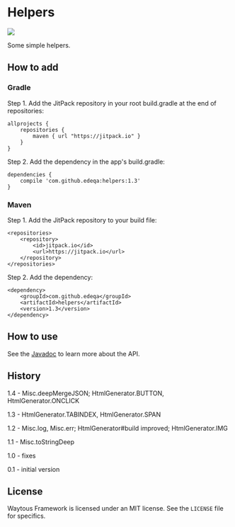 # Helpers

[![](https://jitpack.io/v/edeqa/helpers.svg)](https://jitpack.io/#edeqa/helpers)

Some simple helpers.

## How to add

### Gradle

Step 1. Add the JitPack repository in your root build.gradle at the end of repositories:

    allprojects {
        repositories {
            maven { url "https://jitpack.io" }
        }
    }

Step 2. Add the dependency in the app's build.gradle:

    dependencies {
        compile 'com.github.edeqa:helpers:1.3'
    }

### Maven

Step 1. Add the JitPack repository to your build file:

    <repositories>
        <repository>
            <id>jitpack.io</id>
            <url>https://jitpack.io</url>
        </repository>
    </repositories>
    
Step 2. Add the dependency:

    <dependency>
        <groupId>com.github.edeqa</groupId>
        <artifactId>helpers</artifactId>
        <version>1.3</version>
    </dependency>

## How to use

See the [Javadoc](https://edeqa.github.io/Helpers/) to learn more about the API.

## History

1.4 - Misc.deepMergeJSON; HtmlGenerator.BUTTON, HtmlGenerator.ONCLICK

1.3 - HtmlGenerator.TABINDEX, HtmlGenerator.SPAN

1.2 - Misc.log, Misc.err; HtmlGenerator#build improved; HtmlGenerator.IMG

1.1 - Misc.toStringDeep

1.0 - fixes

0.1 - initial version

## License

Waytous Framework is licensed under an MIT license. See the `LICENSE` file for specifics.
